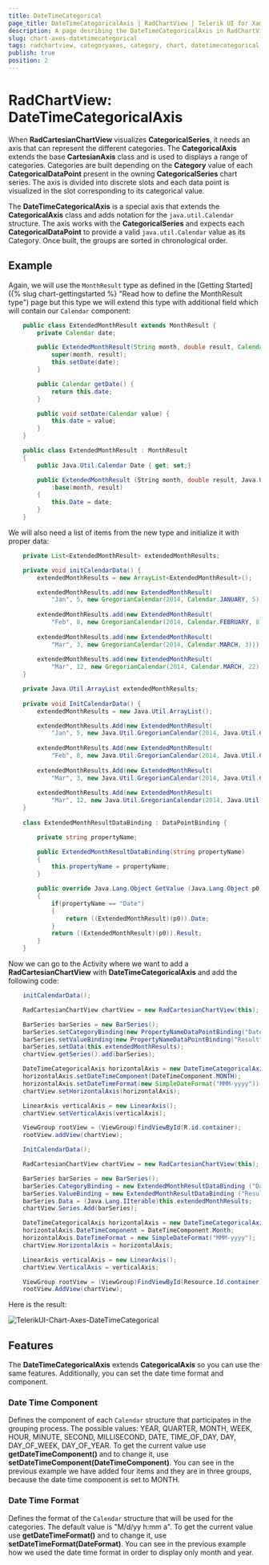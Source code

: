 ```yaml
---
title: DateTimeCategorical
page_title: DateTimeCategoricalAxis | RadChartView | Telerik UI for Xamarin.Android Documentation
description: A page desribing the DateTimeCategoricalAxis in RadChartView for Android. This article explains the most important things you need to know before using Category axes.
slug: chart-axes-datetimecategorical
tags: radchartview, categoryaxes, category, chart, datetimecategorical
publish: true
position: 2
---
```


# RadChartView: DateTimeCategoricalAxis

When **RadCartesianChartView** visualizes **CategoricalSeries**, it needs an axis that can represent the different categories. The **CategoricalAxis** extends the base **CartesianAxis** class and is used to displays a range of categories. Categories are built depending on the **Category** value of each **CategoricalDataPoint** present in the owning **CategoricalSeries** chart series. The axis is divided into discrete slots and each data point is visualized in the slot corresponding to its categorical value.

The **DateTimeCategoricalAxis** is a special axis that extends the **CategoricalAxis** class and adds notation for the `java.util.Calendar` structure. The axis works with the **CategoricalSeries** and expects each **CategoricalDataPoint** to provide a valid `java.util.Calendar` value as its Category. Once built, the groups are sorted in chronological order.

## Example

Again, we will use the `MonthResult` type as defined in the [Getting Started]({% slug chart-gettingstarted %} "Read how to define the MonthResult type") page but this type we will extend this type
with additional field which will contain our `Calendar` component:

```Java
    public class ExtendedMonthResult extends MonthResult {
        private Calendar date;

        public ExtendedMonthResult(String month, double result, Calendar date) {
            super(month, result);
            this.setDate(date);
        }

        public Calendar getDate() {
            return this.date;
        }

        public void setDate(Calendar value) {
            this.date = value;
        }
    }
```
```C#
	public class ExtendedMonthResult : MonthResult
	{
		public Java.Util.Calendar Date { get; set;}

		public ExtendedMonthResult (String month, double result, Java.Util.Calendar date)
			:base(month, result)
		{
			this.Date = date;
		}
	}
```

We will also need a list of items from the new type and initialize it with proper data:

```Java
    private List<ExtendedMonthResult> extendedMonthResults;

    private void initCalendarData() {
        extendedMonthResults = new ArrayList<ExtendedMonthResult>();

        extendedMonthResults.add(new ExtendedMonthResult(
			"Jan", 5, new GregorianCalendar(2014, Calendar.JANUARY, 5)));
			
        extendedMonthResults.add(new ExtendedMonthResult(
			"Feb", 8, new GregorianCalendar(2014, Calendar.FEBRUARY, 8)));
			
        extendedMonthResults.add(new ExtendedMonthResult(
			"Mar", 3, new GregorianCalendar(2014, Calendar.MARCH, 3)));
		
        extendedMonthResults.add(new ExtendedMonthResult(
			"Mar", 12, new GregorianCalendar(2014, Calendar.MARCH, 22)));
    }
```
```C#
	private Java.Util.ArrayList extendedMonthResults;
	
	private void InitCalendarData() {
		extendedMonthResults = new Java.Util.ArrayList();

		extendedMonthResults.Add(new ExtendedMonthResult(
			"Jan", 5, new Java.Util.GregorianCalendar(2014, Java.Util.Calendar.January, 5)));
			
		extendedMonthResults.Add(new ExtendedMonthResult(
			"Feb", 8, new Java.Util.GregorianCalendar(2014, Java.Util.Calendar.February, 8)));
			
		extendedMonthResults.Add(new ExtendedMonthResult(
			"Mar", 3, new Java.Util.GregorianCalendar(2014, Java.Util.Calendar.March, 3)));
			
		extendedMonthResults.Add(new ExtendedMonthResult(
			"Mar", 12, new Java.Util.GregorianCalendar(2014, Java.Util.Calendar.March, 22)));
	}
	
	class ExtendedMonthResultDataBinding : DataPointBinding {

		private string propertyName;

		public ExtendedMonthResultDataBinding(string propertyName)
		{
			this.propertyName = propertyName;
		}

		public override Java.Lang.Object GetValue (Java.Lang.Object p0)
		{
			if(propertyName == "Date")
			{
				return ((ExtendedMonthResult)(p0)).Date;
			}
			return ((ExtendedMonthResult)(p0)).Result;
		}
	}
```

Now we can go to the Activity where we want to add a **RadCartesianChartView** with **DateTimeCategoricalAxis** and add the following code:

```Java
	initCalendarData();

	RadCartesianChartView chartView = new RadCartesianChartView(this);

	BarSeries barSeries = new BarSeries();
	barSeries.setCategoryBinding(new PropertyNameDataPointBinding("Date"));
	barSeries.setValueBinding(new PropertyNameDataPointBinding("Result"));
	barSeries.setData(this.extendedMonthResults);
	chartView.getSeries().add(barSeries);

	DateTimeCategoricalAxis horizontalAxis = new DateTimeCategoricalAxis();
	horizontalAxis.setDateTimeComponent(DateTimeComponent.MONTH);
	horizontalAxis.setDateTimeFormat(new SimpleDateFormat("MMM-yyyy"));
	chartView.setHorizontalAxis(horizontalAxis);

	LinearAxis verticalAxis = new LinearAxis();
	chartView.setVerticalAxis(verticalAxis);

	ViewGroup rootView = (ViewGroup)findViewById(R.id.container);
	rootView.addView(chartView);
```
```C#
	InitCalendarData();

	RadCartesianChartView chartView = new RadCartesianChartView(this);

	BarSeries barSeries = new BarSeries();
	barSeries.CategoryBinding = new ExtendedMonthResultDataBinding ("Date");
	barSeries.ValueBinding = new ExtendedMonthResultDataBinding ("Result");
	barSeries.Data = (Java.Lang.IIterable)this.extendedMonthResults;
	chartView.Series.Add(barSeries);

	DateTimeCategoricalAxis horizontalAxis = new DateTimeCategoricalAxis();
	horizontalAxis.DateTimeComponent = DateTimeComponent.Month;
	horizontalAxis.DateTimeFormat = new SimpleDateFormat("MMM-yyyy");
	chartView.HorizontalAxis = horizontalAxis;

	LinearAxis verticalAxis = new LinearAxis();
	chartView.VerticalAxis = verticalAxis;

	ViewGroup rootView = (ViewGroup)FindViewById(Resource.Id.container);
	rootView.AddView(chartView);
```

Here is the result:

![TelerikUI-Chart-Axes-DateTimeCategorical](images/chart-axes-datetimecategorical-1.png "Demo of Cartesian chart with DateTimeCategoricalAxis.")

## Features

The **DateTimeCategoricalAxis** extends **CategoricalAxis** so you can use the same features. Additionally, you can set the date time format and component.

### Date Time Component

Defines the component of each `Calendar` structure that participates in the grouping process. The possible values: YEAR, QUARTER, MONTH, WEEK, HOUR, MINUTE, SECOND, MILLISECOND, DATE, TIME\_OF\_DAY, DAY, DAY\_OF\_WEEK, DAY\_OF\_YEAR. To get the current value use **getDateTimeComponent()** and to change it, use **setDateTimeComponent(DateTimeComponent)**. You can see in the previous example we have added four items and they are in three groups, because the date time component is set to MONTH.

### Date Time Format

Defines the format of the `Calendar` structure that will be used for the categories. The default value is "M/d/yy h:mm a". To get the current value use **getDateTimeFormat()** and to change it, use **setDateTimeFormat(DateFormat)**. You can see in the previous example how we used the date time format in order to display only month and year.
